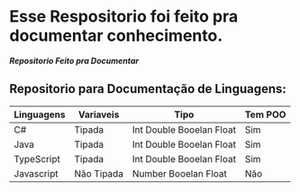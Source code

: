 # Esse Respositorio foi feito pra documentar conhecimento.

***Repositorio Feito pra Documentar***



## Repositorio para Documentação de Linguagens:

| Linguagens | Variaveis | Tipo |Tem POO
|-------------|-------------|-------------|-------------|
| C#             | Tipada     | Int Double Booelan Float     | Sim |
| Java           | Tipada     | Int Double Booelan Float     | Sim |
| TypeScript     | Tipada     | Int Double Booelan Float      | Sim|
| Javascript     | Não Tipada  | Number Booelan Float    | Não|




